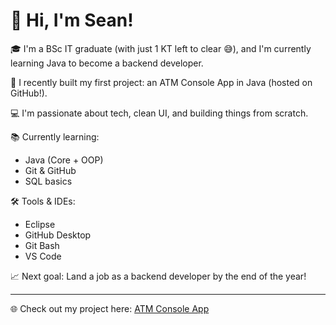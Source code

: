 # 👋 Hi, I'm Sean!

🎓 I'm a BSc IT graduate (with just 1 KT left to clear 😅), and I'm currently learning Java to become a backend developer.

🚀 I recently built my first project: an ATM Console App in Java (hosted on GitHub!).

💻 I'm passionate about tech, clean UI, and building things from scratch.

📚 Currently learning:
- Java (Core + OOP)
- Git & GitHub
- SQL basics

🛠️ Tools & IDEs:
- Eclipse
- GitHub Desktop
- Git Bash
- VS Code

📈 Next goal: Land a job as a backend developer by the end of the year!

---

🌐 Check out my project here: [ATM Console App](https://github.com/sean0509/atm-console-app)
